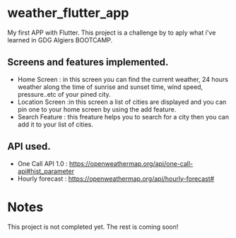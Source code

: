 # weather_flutter_app

My first APP with Flutter. This project is a challenge by to aply what i've learned in GDG Algiers BOOTCAMP. 

## Screens and features implemented.
-	Home Screen : in this screen you can find the current weather, 24 hours weather along the time of sunrise and sunset time, wind speed, pressure..etc  of your pined city.
-	Location Screen :in this screen a list of cities are displayed and you can pin one to your home screen by using the add feature.
-	Search Feature : this freature helps you to search for a city then you can add it to your list of cities.

## API used.
- One Call API 1.0 : https://openweathermap.org/api/one-call-api#hist_parameter
- Hourly forecast : https://openweathermap.org/api/hourly-forecast#

# Notes
This project is not completed yet. The rest is coming soon!



